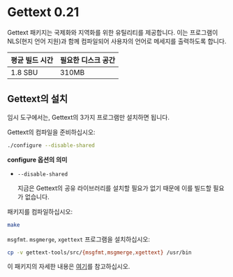 # Gettext 0.21

Gettext 패키지는 국제화와 지역화를 위한 유틸리티를 제공합니다. 이는 프로그램이 NLS(현지 언어 지원)과 함께 컴파일되어 사용자의 언어로 메세지를 출력하도록 합니다.

| 평균 빌드 시간 | 필요한 디스크 공간 |
| --- | --- |
| 1.8 SBU | 310MB |

## Gettext의 설치

임시 도구에서는, Gettext의 3가지 프로그램만 설치하면 됩니다.

Gettext의 컴파일을 준비하십시오:

```sh
./configure --disable-shared
```

**configure 옵션의 의미**

* `--disable-shared`

  지금은 Gettext의 공유 라이브러리를 설치할 필요가 없기 때문에 이를 빌드할 필요가 없습니다.

패키지를 컴파일하십시오:

```sh
make
```

`msgfmt`. `msgmerge`, `xgettext` 프로그램을 설치하십시오:

```sh
cp -v gettext-tools/src/{msgfmt,msgmerge,xgettext} /usr/bin
```

이 패키지의 자세한 내용은 [여기](/8/31.html)를 참고하십시오.
